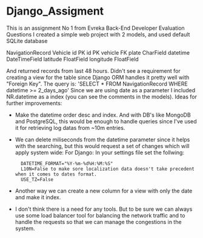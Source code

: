 # Django_Assigment

This is an assignment No 1 from Evreka Back-End Developer Evaluation Questions
I created a simple web project with 2 models, and used default SQLite database

NavigationRecord          Vehicle
id PK                     id PK
vehicle FK                plate CharField
datetime DateTimeField
latitude FloatField
longitude FloatField

And returned records from last 48 hours. Didn't see a requirement for creating a view for the table since Django ORM handles it pretty well with "Foreign Key".
The query is: 'SELECT * FROM NavigationRecord WHERE datetime >= 2_days_ago'
Since we are using date as a parameter I included NR.datetime as a index (you can see the comments in the models).
Ideas for further improvements:
- Make the datetime order desc and index. And with DB's like MongoDB and PostgreSQL, this would be enough to handle queries since I've used it for retrieving log datas from ~10m entries.
- We can delete miliseconds from the datetime parameter since it helps with the searching, but this would request a set of changes which will apply system wide:
  For Django: In your settings file set the follwing:

        DATETIME_FORMAT="%Y-%m-%d%H:%M:%S"
        L10N=False to make sore localization data doesn't take precedent when it comes to dates format.
        USE_TZ=False

- Another way we can create a new column for a view with only the date and make it index.

- I don't think there is a need for any tools. But to be sure we can always use some load balancer tool for balancing the network traffic and to handle the requests 
so that we can manage the congestions in the system.
